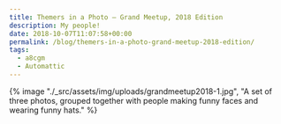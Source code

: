 ```yaml
---
title: Themers in a Photo – Grand Meetup, 2018 Edition
description: My people!
date: 2018-10-07T11:07:58+00:00
permalink: /blog/themers-in-a-photo-grand-meetup-2018-edition/
tags:
  - a8cgm
  - Automattic
---
```


{% image "./_src/assets/img/uploads/grandmeetup2018-1.jpg", "A set of three photos, grouped together with people making funny faces and wearing funny hats." %}
